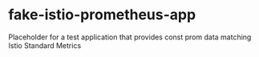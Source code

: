 # fake-istio-prometheus-app
Placeholder for a test application that provides const prom data matching Istio Standard Metrics
